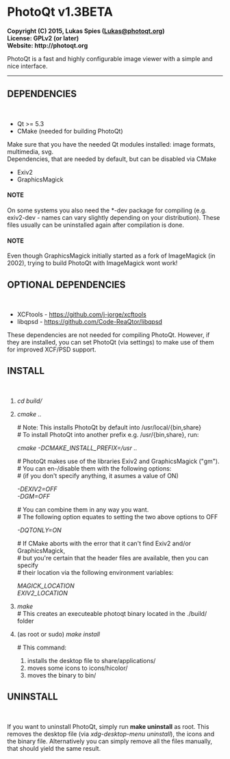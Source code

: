 # PhotoQt v1.3BETA  
__Copyright (C) 2015, Lukas Spies (Lukas@photoqt.org)  
License: GPLv2 (or later)  
Website: http://photoqt.org__

PhotoQt is a fast and highly configurable image viewer with a simple and nice interface.

***************

## DEPENDENCIES  
<br>

- Qt >= 5.3
- CMake (needed for building PhotoQt)

Make sure that you have the needed Qt modules installed: image formats, multimedia, svg.  
Dependencies, that are needed by default, but can be disabled via CMake  

- Exiv2  
- GraphicsMagick

#### NOTE

On some systems you also need the *-dev package for compiling (e.g. exiv2-dev - names can vary slightly depending on your distribution). These files usually can be uninstalled again after compilation is done.

#### NOTE

Even though GraphicsMagick initially started as a fork of ImageMagick (in 2002), trying to build PhotoQt with ImageMagick wont work!

## OPTIONAL DEPENDENCIES
<br>

- XCFtools - https://github.com/j-jorge/xcftools  
- libqpsd - https://github.com/Code-ReaQtor/libqpsd

These dependencies are not needed for compiling PhotoQt. However, if they are installed, you can set PhotoQt (via settings) to make use of them for improved XCF/PSD support.
  
## INSTALL 
<br> 

1. _cd build/_

2. _cmake .._

	 \# Note: This installs PhotoQt by default into /usr/local/{bin,share}  
	 \# To install PhotoQt into another prefix e.g. /usr/{bin,share}, run:

    _cmake -DCMAKE\_INSTALL\_PREFIX=/usr .._

	 \# PhotoQt makes use of the libraries Exiv2 and GraphicsMagick ("gm").   
	 \# You can en-/disable them with the following options:  
	 \# (if you don't specify anything, it asumes a value of ON)

	 _-DEXIV2=OFF_  
	 _-DGM=OFF_

	 \# You can combine them in any way you want.  
	 \# The following option equates to setting the two above options to OFF

	 _-DQTONLY=ON_

	 \# If CMake aborts with the error that it can't find Exiv2 and/or GraphicsMagick,  
	 \# but you're certain that the header files are available, then you can specify  
	 \# their location via the following environment variables:

	 _MAGICK\_LOCATION_  
	 _EXIV2\_LOCATION_

3. _make_  
	 \# This creates an executeable photoqt binary located in the ./build/ folder

4. (as root or sudo) _make install_

	 \# This command:
	 1. installs the desktop file to share/applications/
	 2. moves some icons to icons/hicolor/
	 3. moves the binary to bin/

## UNINSTALL  
<br>

If you want to uninstall PhotoQt, simply run __make uninstall__ as root. This removes the desktop file (via _xdg-desktop-menu uninstall_), the icons and the binary file. Alternatively you can simply remove all the files manually, that should yield the same result.